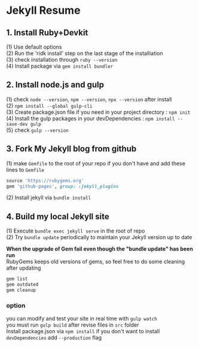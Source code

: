 # Jekyll Resume

## 1. Install Ruby+Devkit
(1) Use default options  
(2) Run the 'ridk install' step on the last stage of the installiation  
(3) check installation through `ruby --version`  
(4) Install package via `gem install bundler`

## 2. Install node.js and gulp
(1) check `node --version`, `npm --version`, `npx --version` after install  
(2) `npm install --global gulp-cli`  
(3) Create package.json file if you need in your project directory : `npm init`  
(4) Install the gulp packages in your devDependencies : `npm install --save-dev gulp`  
(5) check `gulp --version`


## 3. Fork My Jekyll blog from github
(1) make `Gemfile` to the root of your repo if you don't have and add these lines to `Gemfile`
```ruby
source 'https://rubygems.org'
gem 'github-pages', group: :jekyll_plugins
```
(2) Install jekyll via `bundle install`

## 4. Build my local Jekyll site
(1) Execute `bundle exec jekyll serve` in the root of repo  
(2) Try `bundle update` periodically to maintain your Jekyll version up to date

**When the upgrade of Gem fail even though the "bundle update" has been run**  
RubyGems keeps old versions of gems, so feel free to do some cleaning after updating
```ruby
gem list
gem outdated
gem cleanup
```

### option
you can modify and test your site in real time with `gulp watch`  
you must run `gulp build` after revise files in `src` folder  
Install package.json via `npm install` if you don't want to install `devDependencies` add `--production` flag
